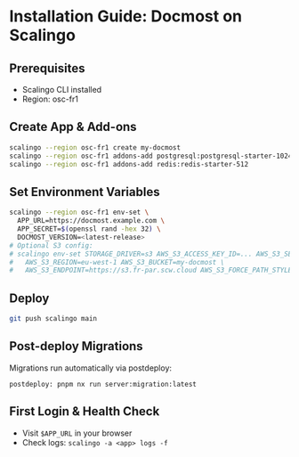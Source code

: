 # Installation Guide: Docmost on Scalingo

## Prerequisites
- Scalingo CLI installed
- Region: osc-fr1

## Create App & Add-ons
```sh
scalingo --region osc-fr1 create my-docmost
scalingo --region osc-fr1 addons-add postgresql:postgresql-starter-1024
scalingo --region osc-fr1 addons-add redis:redis-starter-512
```

## Set Environment Variables
```sh
scalingo --region osc-fr1 env-set \
  APP_URL=https://docmost.example.com \
  APP_SECRET=$(openssl rand -hex 32) \
  DOCMOST_VERSION=<latest-release>
# Optional S3 config:
# scalingo env-set STORAGE_DRIVER=s3 AWS_S3_ACCESS_KEY_ID=... AWS_S3_SECRET_ACCESS_KEY=... \
#   AWS_S3_REGION=eu-west-1 AWS_S3_BUCKET=my-docmost \
#   AWS_S3_ENDPOINT=https://s3.fr-par.scw.cloud AWS_S3_FORCE_PATH_STYLE=true
```

## Deploy
```sh
git push scalingo main
```

## Post-deploy Migrations
Migrations run automatically via postdeploy:
```
postdeploy: pnpm nx run server:migration:latest
```

## First Login & Health Check
- Visit `$APP_URL` in your browser
- Check logs: `scalingo -a <app> logs -f`
